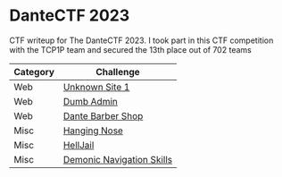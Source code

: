 # DanteCTF 2023
CTF writeup for The DanteCTF 2023. I took part in this CTF competition with the TCP1P team and secured the 13th place out of 702 teams

| Category | Challenge |
| --- | --- |
| Web | [Unknown Site 1](/2023/DanteCTF%202023/Unknown%20Site%201/)
| Web | [Dumb Admin](/2023/DanteCTF%202023/Dumb%20Admin/)
| Web | [Dante Barber Shop](/2023/DanteCTF%202023/Dante%20Barber%20Shop/)
| Misc | [Hanging Nose](/2023/DanteCTF%202023/Hanging%20Nose/)
| Misc | [HellJail](/2023/DanteCTF%202023/HellJail/)
| Misc | [Demonic Navigation Skills](/2023/DanteCTF%202023/Demonic%20Navigation%20Skills/)